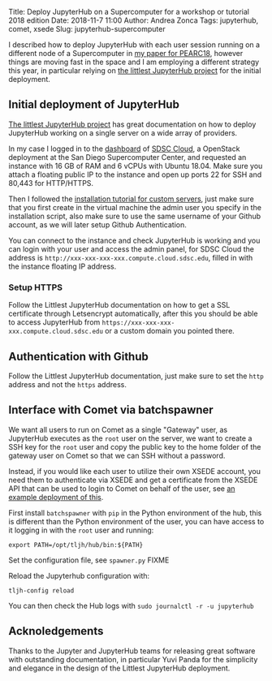 Title: Deploy JupyterHub on a Supercomputer for a workshop or tutorial 2018 edition
Date: 2018-11-7 11:00
Author: Andrea Zonca
Tags: jupyterhub, comet, xsede
Slug: jupyterhub-supercomputer

I described how to deploy JupyterHub with each user session running on a different
node of a Supercomputer in [my paper for PEARC18](https://arxiv.org/abs/1805.04781),
however things are moving fast in the space and I am employing a different strategy
this year, in particular relying on [the littlest JupyterHub project](https://the-littlest-jupyterhub.readthedocs.io)
for the initial deployment.

## Initial deployment of JupyterHub

[The littlest JupyterHub project](https://the-littlest-jupyterhub.readthedocs.io) has great documentation
on how to deploy JupyterHub working on a single server on a wide array of providers.

In my case I logged in to the [dashboard](https://dashboard.cloud.sdsc.edu/) of [SDSC Cloud](http://www.sdsc.edu/services/ci/cloud.html), a OpenStack
deployment at the San Diego Supercomputer Center, and requested an instance with 16 GB of RAM and 6 vCPUs with Ubuntu 18.04. Make sure you attach a floating public IP to the instance and open up ports 22 for SSH and 80,443 for HTTP/HTTPS.

Then I followed the [installation tutorial for custom servers](https://the-littlest-jupyterhub.readthedocs.io/en/latest/install/custom-server.html), just make sure that you first create in the virtual machine the admin user you specify in the installation script, also
make sure to use the same username of your Github account, as we will later setup Github Authentication.

You can connect to the instance and check JupyterHub is working and you can login with your user and access the admin panel,
for SDSC Cloud the address is `http://xxx-xxx-xxx-xxx.compute.cloud.sdsc.edu`, filled in with the instance floating IP address.

### Setup HTTPS

Follow the Littlest JupyterHub documentation on how to get a SSL certificate through Letsencrypt automatically, after this you should be able to access JupyterHub from `https://xxx-xxx-xxx-xxx.compute.cloud.sdsc.edu` or a custom domain you pointed there.

## Authentication with Github

Follow the Littlest JupyterHub documentation, just make sure to set the `http` address and not the `https` address.

## Interface with Comet via batchspawner

We want all users to run on Comet as a single "Gateway" user, as JupyterHub executes as the `root` user on the server, we want to create a SSH key for the `root` user and copy the public key to the home folder of the gateway user on Comet so that we can SSH without a password.

Instead, if you would like each user to utilize their own XSEDE account, you need them to authenticate via XSEDE and get a certificate from the XSEDE API that can be used to login to Comet on behalf of the user, see [an example deployment of this](https://github.com/jupyterhub/jupyterhub-deploy-hpc/tree/master/batchspawner-xsedeoauth-sshtunnel-sdsccomet).

First install `batchspawner` with `pip` in the Python environment of the hub, this is different than the Python environment of the user, you can have access to it logging in with the `root` user and running:

    export PATH=/opt/tljh/hub/bin:${PATH}

Set the configuration file, see `spawner.py` FIXME

Reload the Jupyterhub configuration with:

    tljh-config reload

You can then check the Hub logs with `sudo journalctl -r -u jupyterhub`

## Acknoledgements

Thanks to the Jupyter and JupyterHub teams for releasing great software with outstanding documentation, in particular Yuvi Panda for the simplicity and elegance in the design of the Littlest JupyterHub deployment.
